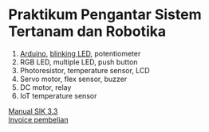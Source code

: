 # Praktikum Pengantar Sistem Tertanam dan Robotika

1. [Arduino](00_arduino.md), [blinking LED](01_blink.md), potentiometer
2. RGB LED, multiple LED, push button
3. Photoresistor, temperature sensor, LCD
4. Servo motor, flex sensor, buzzer
5. DC motor, relay
6. IoT temperature sensor

[Manual SIK 3.3](https://cdn.sparkfun.com/datasheets/Kits/SIK/V33/SIK%203.3%20Manual.pdf)<br>
[Invoice pembelian](invoice.pdf)
